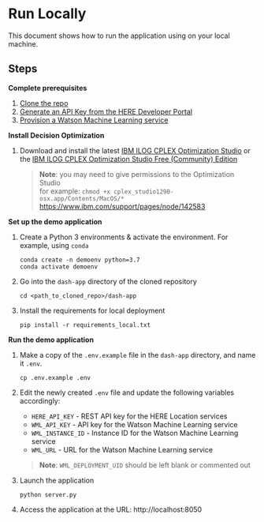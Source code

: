 # Run Locally

This document shows how to run the application using on your local machine.


## Steps

**Complete prerequisites**

1. [Clone the repo](https://github.com/IBM/do-here-demo#clone-the-repo)
1. [Generate an API Key from the HERE Developer Portal](https://github.com/IBM/do-here-demo#generate-an-api-key-from-the-here-developer-portal)
1. [Provision a Watson Machine Learning service](https://github.com/IBM/do-here-demo#provision-a-watson-machine-learning-service)


**Install Decision Optimization**

1. Download and install the latest [IBM ILOG CPLEX Optimization Studio](https://www.ibm.com/products/ilog-cplex-optimization-studio) or the [IBM ILOG CPLEX Optimization Studio Free (Community) Edition](https://www.ibm.com/account/reg/us-en/signup?formid=urx-20028)

    > **Note**: you may need to give permissions to the Optimization Studio  
    > for example: `chmod +x cplex_studio1290-osx.app/Contents/MacOS/*`
    > https://www.ibm.com/support/pages/node/142583 

**Set up the demo application**

1. Create a Python 3 environments & activate the environment. For example, using `conda`

    ```shell
    conda create -n demoenv python=3.7
    conda activate demoenv
    ```

1. Go into the `dash-app` directory of the cloned repository

    ```shell
    cd <path_to_cloned_repo>/dash-app
    ```

1. Install the requirements for local deployment

    ```shell
    pip install -r requirements_local.txt
    ```

**Run the demo application**

1.  Make a copy of the `.env.example` file in the `dash-app` directory, and name it `.env`.

    ```shell
    cp .env.example .env
    ```

1. Edit the newly created `.env` file and update the following variables accordingly:

    - `HERE_API_KEY` - REST API key for the HERE Location services
    - `WML_API_KEY` - API key for the Watson Machine Learning service
    - `WML_INSTANCE_ID` - Instance ID for the Watson Machine Learning service
    - `WML_URL` - URL for the Watson Machine Learning service

    > **Note**: `WML_DEPLOYMENT_UID` should be left blank or commented out

1. Launch the application

    ```shell
    python server.py
    ```

1. Access the application at the URL: http://localhost:8050
